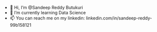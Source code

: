 - 👋 Hi, I’m @Sandeep Reddy Butukuri
- 🌱 I’m currently learning Data Science
- 📫 You can reach me on my linkedin: linkedin.com/in/sandeep-reddy-99b158121

<!---
Sandeepreddy-b/Sandeepreddy-b is a ✨ special ✨ repository because its `README.md` (this file) appears on your GitHub profile.
You can click the Preview link to take a look at your changes.
--->
